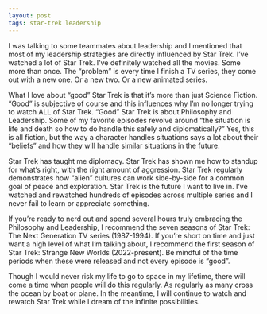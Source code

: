```yaml
---
layout: post
tags: star-trek leadership
---
```


I was talking to some teammates about leadership and I mentioned that most of my leadership strategies are directly influenced by Star Trek. I’ve watched a lot of Star Trek. I’ve definitely watched all the movies. Some more than once. The “problem” is every time I finish a TV series, they come out with a new one. Or a new two. Or a new animated series.

What I love about “good” Star Trek is that it’s more than just Science Fiction. “Good” is subjective of course and this influences why I’m no longer trying to watch ALL of Star Trek. “Good” Star Trek is about Philosophy and Leadership. Some of my favorite episodes revolve around “the situation is life and death so how to do handle this safely and diplomatically?” Yes, this is all fiction, but the way a character handles situations says a lot about their “beliefs” and how they will handle similar situations in the future.

Star Trek has taught me diplomacy. Star Trek has shown me how to standup for what’s right, with the right amount of aggression. Star Trek regularly demonstrates how “alien” cultures can work side-by-side for a common goal of peace and exploration. Star Trek is the future I want to live in. I’ve watched and rewatched hundreds of episodes across multiple series and I never fail to learn or appreciate something.

If you’re ready to nerd out and spend several hours truly embracing the Philosophy and Leadership, I recommend the seven seasons of Star Trek: The Next Generation TV series (1987-1994). If you’re short on time and just want a high level of what I’m talking about, I recommend the first season of Star Trek: Strange New Worlds (2022-present). Be mindful of the time periods when these were released and not every episode is “good”.

Though I would never risk my life to go to space in my lifetime, there will come a time when people will do this regularly. As regularly as many cross the ocean by boat or plane. In the meantime, I will continue to watch and rewatch Star Trek while I dream of the infinite possibilities.
